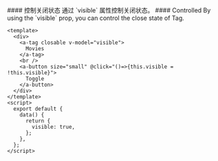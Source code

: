 <cn>
#### 控制关闭状态
通过 `visible` 属性控制关闭状态。
</cn>

<us>
#### Controlled
By using the `visible` prop, you can control the close state of Tag.
</us>

```tpl
<template>
  <div>
    <a-tag closable v-model="visible">
      Movies
    </a-tag>
    <br />
    <a-button size="small" @click="()=>{this.visible = !this.visible}">
      Toggle
    </a-button>
  </div>
</template>
<script>
  export default {
    data() {
      return {
        visible: true,
      };
    },
  };
</script>
```
